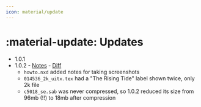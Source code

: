 ```yaml
---
icon: material/update
---
```


# :material-update: Updates

* 1.0.1
* 1.0.2 - [Notes](https://store.steampowered.com/news/app/2515020?emclan=103582791474676603&emgid=4545912721046242416) - [Diff](steam_v102.html)
  * `howto.nxd` added notes for taking screenshots
  * `014536_2k_uitx.tex` had a "The Rising Tide" label shown twice, only 2k file
  * `c5018_se.sab` was never compressed, so 1.0.2 reduced its size from 96mb (!!) to 18mb after compression